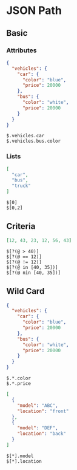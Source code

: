 # JSON Path

## Basic

### Attributes

```json
{
  "vehicles": {
    "car": {
      "color": "blue",
      "price": 20000
    },
    "bus": {
      "color": "white",
      "price": 20000
    }
  }
}
```

```jsonpath
$.vehicles.car
$.vehicles.bus.color
```

### Lists

```json
[
  "car",
  "bus",
  "truck"
]
```

```jsonpath
$[0]
$[0,2]
```

## Criteria

```json
[12, 43, 23, 12, 56, 43]
```

```jsonpath
$[?(@ > 40)]
$[?(@ == 12)]
$[?(@ != 12)]
$[?(@ in [40, 35])]
$[?(@ nin [40, 35])]
```

## Wild Card

```json
{
  "vehicles": {
    "car": {
      "color": "blue",
      "price": 20000
    },
    "bus": {
      "color": "white",
      "price": 20000
    }
  }
}
```

```jsonpath
$.*.color
$.*.price
```

```json
[
  {
    "model": "ABC",
    "location": "front"
  },
  {
    "model": "DEF",
    "location": "back"
  }
]
```

```jsonpath
$[*].model
$[*].location
```
